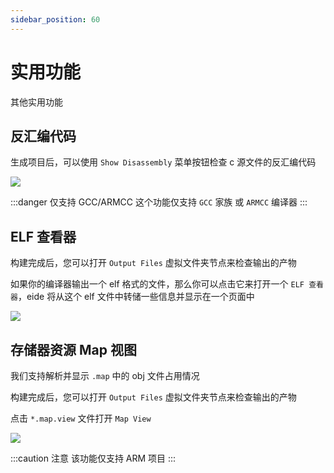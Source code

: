 ```yaml
---
sidebar_position: 60
---
```


# 实用功能

其他实用功能

## 反汇编代码

生成项目后，可以使用 `Show Disassembly` 菜单按钮检查 c 源文件的反汇编代码

![](/docs_img/show_disasm.png)

:::danger 仅支持 GCC/ARMCC
这个功能仅支持 `GCC` 家族 或 `ARMCC` 编译器
:::

## ELF 查看器

构建完成后，您可以打开 `Output Files` 虚拟文件夹节点来检查输出的产物

如果你的编译器输出一个 elf 格式的文件，那么你可以点击它来打开一个 `ELF 查看器`，eide 将从这个 elf 文件中转储一些信息并显示在一个页面中

![](/docs_img/elf_viewer.png)

## 存储器资源 Map 视图

我们支持解析并显示 `.map` 中的 obj 文件占用情况

构建完成后，您可以打开 `Output Files` 虚拟文件夹节点来检查输出的产物

点击 `*.map.view` 文件打开 `Map View`

![](/docs_img/arm_map_view.png)

:::caution 注意
该功能仅支持 ARM 项目
:::